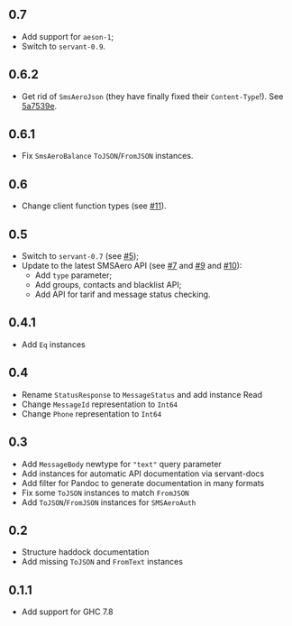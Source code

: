 0.7
---
* Add support for `aeson-1`;
* Switch to `servant-0.9`.

0.6.2
---
* Get rid of `SmsAeroJson` (they have finally fixed their `Content-Type`!). See [5a7539e](https://github.com/GetShopTV/smsaero/commit/5a7539edff7f274d39c58ce02f19bcb14bbc05b5).

0.6.1
---
* Fix `SmsAeroBalance` `ToJSON`/`FromJSON` instances.

0.6
---
* Change client function types (see [#11](https://github.com/GetShopTV/smsaero/pull/11)).

0.5
---
* Switch to `servant-0.7` (see [#5](https://github.com/GetShopTV/smsaero/pull/5));
* Update to the latest SMSAero API (see [#7](https://github.com/GetShopTV/smsaero/pull/7) and [#9](https://github.com/GetShopTV/smsaero/pull/9) and [#10](https://github.com/GetShopTV/smsaero/pull/10)):
  * Add `type` parameter;
  * Add groups, contacts and blacklist API;
  * Add API for tarif and message status checking.

0.4.1
---
* Add `Eq` instances

0.4
---
* Rename `StatusResponse` to `MessageStatus` and add instance Read
* Change `MessageId` representation to `Int64`
* Change `Phone` representation to `Int64`

0.3
---
* Add `MessageBody` newtype for `"text"` query parameter
* Add instances for automatic API documentation via servant-docs
* Add filter for Pandoc to generate documentation in many formats
* Fix some `ToJSON` instances to match `FromJSON`
* Add `ToJSON`/`FromJSON` instances for `SMSAeroAuth`

0.2
---
* Structure haddock documentation
* Add missing `ToJSON` and `FromText` instances

0.1.1
-----
* Add support for GHC 7.8
